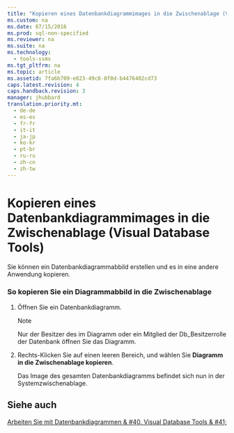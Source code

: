 ```yaml
---
title: "Kopieren eines Datenbankdiagrammimages in die Zwischenablage (Visual Database Tools)"
ms.custom: na
ms.date: 07/15/2016
ms.prod: sql-non-specified
ms.reviewer: na
ms.suite: na
ms.technology: 
  - tools-ssms
ms.tgt_pltfrm: na
ms.topic: article
ms.assetid: 7fa6b709-e023-49c8-8f0d-b4476402cd73
caps.latest.revision: 4
caps.handback.revision: 3
manager: jhubbard
translation.priority.mt: 
  - de-de
  - es-es
  - fr-fr
  - it-it
  - ja-jp
  - ko-kr
  - pt-br
  - ru-ru
  - zh-cn
  - zh-tw
---
```

# Kopieren eines Datenbankdiagrammimages in die Zwischenablage (Visual Database Tools)
Sie können ein Datenbankdiagrammabbild erstellen und es in eine andere Anwendung kopieren.  
  
### So kopieren Sie ein Diagrammabbild in die Zwischenablage  
  
1.  Öffnen Sie ein Datenbankdiagramm.  
  
    > [!NOTE]  
    > Nur der Besitzer des im Diagramm oder ein Mitglied der Db\_Besitzerrolle der Datenbank öffnen Sie das Diagramm.  
  
2.  Rechts\-Klicken Sie auf einen leeren Bereich, und wählen Sie **Diagramm in die Zwischenablage kopieren**.  
  
    Das Image des gesamten Datenbankdiagramms befindet sich nun in der Systemzwischenablage.  
  
## Siehe auch  
[Arbeiten Sie mit Datenbankdiagrammen & #40. Visual Database Tools & #41;](../content/Work-with-Database-Diagrams--Visual-Database-Tools-.md)  
  

